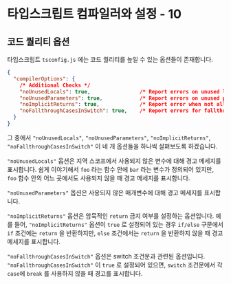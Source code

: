 # 타입스크립트 컴파일러와 설정 - 10

## 코드 퀄리티 옵션

타입스크립트 `tsconfig.js` 에는 코드 퀄리티를 높일 수 있는 옵션들이 존재합니다.

```json
{
  "compilerOptions": {
    /* Additional Checks */
    "noUnusedLocals": true,                /* Report errors on unused locals. */
    "noUnusedParameters": true,            /* Report errors on unused parameters. */
    "noImplicitReturns": true,             /* Report error when not all code paths in function return a value. */
    "noFallthroughCasesInSwitch": true,    /* Report errors for fallthrough cases in switch statement. */
  }
}
```

그 중에서 `"noUnusedLocals"`, `"noUnusedParameters"`, `"noImplicitReturns"`, `"noFallthroughCasesInSwitch"` 이 네 개 옵션들을 하나씩 살펴보도록 하겠습니다.

`"noUnusedLocals"` 옵션은 지역 스코프에서 사용되지 않은 변수에 대해 경고 메세지를 표시합니다. 쉽게 이야기해서 `foo` 라는 함수 안에 `bar` 라는 변수가 정의되어 있지만, `foo` 함수 안의 어느 곳에서도 사용되지 않을 때 경고 메세지를 표시합니다.

`"noUnusedParameters"` 옵션은 사용되지 않은 매개변수에 대해 경고 메세지를 표시합니다. 

`"noImplicitReturns"` 옵션은 암묵적인 `return` 금지 여부를 설정하는 옵션입니다. 예를 들어, `"noImplicitReturns"` 옵션이 `true` 로 설정되어 있는 경우  `if/else` 구문에서 `if` 조건에는 `return` 을 반환하지만, `else` 조건에서는 `return` 을 반환하지 않을 때 경고 메세지를 표시합니다.

`"noFallthroughCasesInSwitch"` 옵션은 switch 조건문과 관련된 옵션입니다. `"noFallthroughCasesInSwitch"` 이 `true` 로 설정되어 있으면, `switch` 조건문에서 각 `case`에 `break` 를 사용하지 않을 때 경고를 표시합니다.